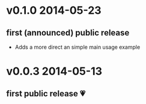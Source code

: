 # v0.1.0 2014-05-23

## first (announced) public release

  - Adds a more direct an simple main usage example

# v0.0.3 2014-05-13

## first public release :heartpulse:
